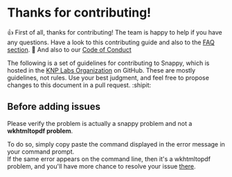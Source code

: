 
# Thanks for contributing!
:+1: First of all, thanks for contributing! The team is happy to help if you have any questions. Have a look to this contributing guide and also to the [FAQ section](https://github.com/KnpLabs/snappy/blob/master/doc/faq.md). :feet: And also to our [Code of Conduct](https://github.com/KnpLabs/snappy/blob/master/CODE_OF_CONDUCT.md)

The following is a set of guidelines for contributing to Snappy, which is hosted in the [KNP Labs Organization](https://github.com/KnpLabs) on GitHub. These are mostly guidelines, not rules. Use your best judgment, and feel free to propose changes to this document in a pull request. :shipit:

## Before adding issues

Please verify the problem is actually a snappy problem and not a **wkhtmltopdf problem**.

To do so, simply copy paste the command displayed in the error message in your command prompt.  
If the same error appears on the command line, then it's a wkhtmltopdf problem,
and you'll have more chance to resolve your issue [there](https://github.com/wkhtmltopdf/wkhtmltopdf/issues).
